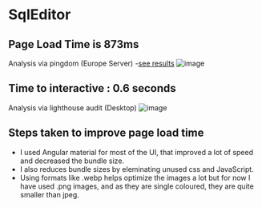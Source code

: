 # SqlEditor

## Page Load Time is 873ms
  Analysis via pingdom (Europe Server) -[see results](https://tools.pingdom.com/#5f36eec180c00000)
  ![image](https://user-images.githubusercontent.com/48146815/139681427-de25feb1-6174-436b-884e-b7f0fa8b7b8e.png)


## Time to interactive : 0.6 seconds
  Analysis via lighthouse audit (Desktop)
  ![image](https://user-images.githubusercontent.com/48146815/139682110-93bd7e66-1ec5-4e32-b86a-79171c27e820.png)



## Steps taken to improve page load time
 - I used Angular material for most of the UI, that improved a lot of speed and decreased the bundle size.
 - I also reduces bundle sizes by eleminating unused css and JavaScript.
 - Using formats like .webp helps optimize the images a lot but for now I have used .png images, and as they are single coloured, they are quite smaller than jpeg.
